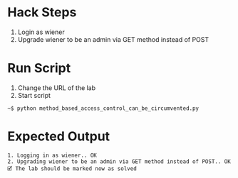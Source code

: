 # Hack Steps

1. Login as wiener
2. Upgrade wiener to be an admin via GET method instead of POST

# Run Script

1. Change the URL of the lab
2. Start script

```
~$ python method_based_access_control_can_be_circumvented.py
```

# Expected Output

```
1. Logging in as wiener.. OK
2. Upgrading wiener to be an admin via GET method instead of POST.. OK
🗹 The lab should be marked now as solved
```

